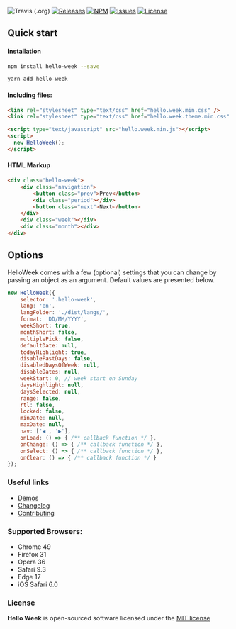 ![Travis (.org)](https://img.shields.io/travis/mauroreisvieira/hello-week?style=for-the-badge)
[![Releases](https://img.shields.io/github/release/mauroreisvieira/hello-week.svg?color=%234c1&style=for-the-badge)](https://github.com/mauroreisvieira/hello-week/releases)
[![NPM](https://img.shields.io/npm/dt/hello-week.svg?style=for-the-badge)](https://www.npmjs.com/package/hello-week)
[![Issues](https://img.shields.io/github/issues/mauroreisvieira/hello-week.svg?style=for-the-badge)](https://github.com/mauroreisvieira/hello-week/issues)
[![License](https://img.shields.io/badge/license-MIT-blue.svg?color=%234c1&style=for-the-badge)](https://github.com/mauroreisvieira/hello-week/blob/master/LICENSE)

## Quick start

#### Installation

```bash
npm install hello-week --save
```

```bash
yarn add hello-week
```

#### Including files:

```html
<link rel="stylesheet" type="text/css" href="hello.week.min.css" />
<link rel="stylesheet" type="text/css" href="hello.week.theme.min.css" />

<script type="text/javascript" src="hello.week.min.js"></script>
<script>
  new HelloWeek();
</script>
```

#### HTML Markup

```html
<div class="hello-week">
    <div class="navigation">
        <button class="prev">Prev</button>
        <div class="period"></div>
        <button class="next">Next</button>
    </div>
    <div class="week"></div>
    <div class="month"></div>
</div>
```

## Options

HelloWeek comes with a few (optional) settings that you can change by passing an object as an argument.
Default values are presented below.

```js
new HelloWeek({
    selector: '.hello-week',
    lang: 'en',
    langFolder: './dist/langs/',
    format: 'DD/MM/YYYY',
    weekShort: true,
    monthShort: false,
    multiplePick: false,
    defaultDate: null,
    todayHighlight: true,
    disablePastDays: false,
    disabledDaysOfWeek: null,
    disableDates: null,
    weekStart: 0, // week start on Sunday
    daysHighlight: null,
    daysSelected: null,
    range: false,
    rtl: false,
    locked: false,
    minDate: null,
    maxDate: null,
    nav: ['◀', '▶'],
    onLoad: () => { /** callback function */ },
    onChange: () => { /** callback function */ },
    onSelect: () => { /** callback function */ },
    onClear: () => { /** callback function */ }
});
```


### Useful links

- [Demos](https://hello-week.now.sh/#/)
- [Changelog](CHANGELOG.md)
- [Contributing](CONTRIBUTING.md)

### Supported Browsers:

- Chrome 49
- Firefox 31
- Opera 36
- Safari 9.3
- Edge 17
- iOS Safari 6.0

### License

**Hello Week** is open-sourced software licensed under the [MIT license](http://opensource.org/licenses/MIT)
